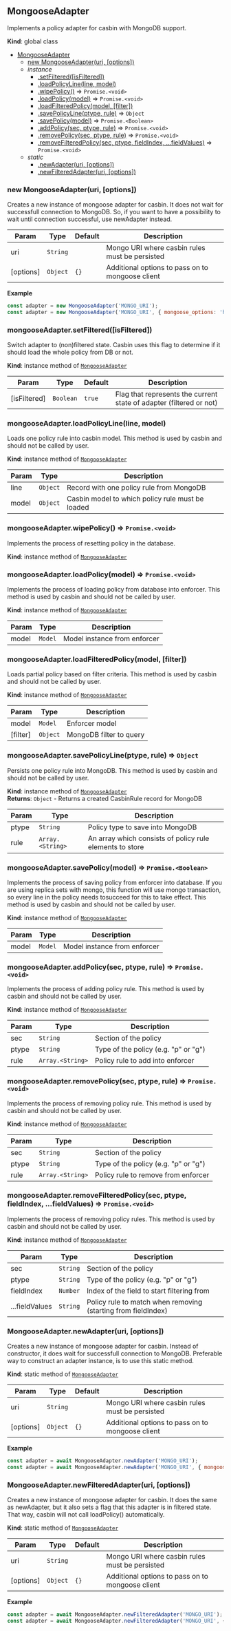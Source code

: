 <a name="MongooseAdapter"></a>

## MongooseAdapter
Implements a policy adapter for casbin with MongoDB support.

**Kind**: global class  

* [MongooseAdapter](#MongooseAdapter)
    * [new MongooseAdapter(uri, [options])](#new_MongooseAdapter_new)
    * _instance_
        * [.setFiltered([isFiltered])](#MongooseAdapter+setFiltered)
        * [.loadPolicyLine(line, model)](#MongooseAdapter+loadPolicyLine)
        * [.wipePolicy()](#MongooseAdapter+wipePolicy) ⇒ <code>Promise.&lt;void&gt;</code>
        * [.loadPolicy(model)](#MongooseAdapter+loadPolicy) ⇒ <code>Promise.&lt;void&gt;</code>
        * [.loadFilteredPolicy(model, [filter])](#MongooseAdapter+loadFilteredPolicy)
        * [.savePolicyLine(ptype, rule)](#MongooseAdapter+savePolicyLine) ⇒ <code>Object</code>
        * [.savePolicy(model)](#MongooseAdapter+savePolicy) ⇒ <code>Promise.&lt;Boolean&gt;</code>
        * [.addPolicy(sec, ptype, rule)](#MongooseAdapter+addPolicy) ⇒ <code>Promise.&lt;void&gt;</code>
        * [.removePolicy(sec, ptype, rule)](#MongooseAdapter+removePolicy) ⇒ <code>Promise.&lt;void&gt;</code>
        * [.removeFilteredPolicy(sec, ptype, fieldIndex, ...fieldValues)](#MongooseAdapter+removeFilteredPolicy) ⇒ <code>Promise.&lt;void&gt;</code>
    * _static_
        * [.newAdapter(uri, [options])](#MongooseAdapter.newAdapter)
        * [.newFilteredAdapter(uri, [options])](#MongooseAdapter.newFilteredAdapter)

<a name="new_MongooseAdapter_new"></a>

### new MongooseAdapter(uri, [options])
Creates a new instance of mongoose adapter for casbin.
It does not wait for successfull connection to MongoDB.
So, if you want to have a possibility to wait until connection successful, use newAdapter instead.


| Param | Type | Default | Description |
| --- | --- | --- | --- |
| uri | <code>String</code> |  | Mongo URI where casbin rules must be persisted |
| [options] | <code>Object</code> | <code>{}</code> | Additional options to pass on to mongoose client |

**Example**  
```js
const adapter = new MongooseAdapter('MONGO_URI');
const adapter = new MongooseAdapter('MONGO_URI', { mongoose_options: 'here' })
```
<a name="MongooseAdapter+setFiltered"></a>

### mongooseAdapter.setFiltered([isFiltered])
Switch adapter to (non)filtered state.
Casbin uses this flag to determine if it should load the whole policy from DB or not.

**Kind**: instance method of [<code>MongooseAdapter</code>](#MongooseAdapter)  

| Param | Type | Default | Description |
| --- | --- | --- | --- |
| [isFiltered] | <code>Boolean</code> | <code>true</code> | Flag that represents the current state of adapter (filtered or not) |

<a name="MongooseAdapter+loadPolicyLine"></a>

### mongooseAdapter.loadPolicyLine(line, model)
Loads one policy rule into casbin model.
This method is used by casbin and should not be called by user.

**Kind**: instance method of [<code>MongooseAdapter</code>](#MongooseAdapter)  

| Param | Type | Description |
| --- | --- | --- |
| line | <code>Object</code> | Record with one policy rule from MongoDB |
| model | <code>Object</code> | Casbin model to which policy rule must be loaded |

<a name="MongooseAdapter+wipePolicy"></a>

### mongooseAdapter.wipePolicy() ⇒ <code>Promise.&lt;void&gt;</code>
Implements the process of resetting policy in the database.

**Kind**: instance method of [<code>MongooseAdapter</code>](#MongooseAdapter)  
<a name="MongooseAdapter+loadPolicy"></a>

### mongooseAdapter.loadPolicy(model) ⇒ <code>Promise.&lt;void&gt;</code>
Implements the process of loading policy from database into enforcer.
This method is used by casbin and should not be called by user.

**Kind**: instance method of [<code>MongooseAdapter</code>](#MongooseAdapter)  

| Param | Type | Description |
| --- | --- | --- |
| model | <code>Model</code> | Model instance from enforcer |

<a name="MongooseAdapter+loadFilteredPolicy"></a>

### mongooseAdapter.loadFilteredPolicy(model, [filter])
Loads partial policy based on filter criteria.
This method is used by casbin and should not be called by user.

**Kind**: instance method of [<code>MongooseAdapter</code>](#MongooseAdapter)  

| Param | Type | Description |
| --- | --- | --- |
| model | <code>Model</code> | Enforcer model |
| [filter] | <code>Object</code> | MongoDB filter to query |

<a name="MongooseAdapter+savePolicyLine"></a>

### mongooseAdapter.savePolicyLine(ptype, rule) ⇒ <code>Object</code>
Persists one policy rule into MongoDB.
This method is used by casbin and should not be called by user.

**Kind**: instance method of [<code>MongooseAdapter</code>](#MongooseAdapter)  
**Returns**: <code>Object</code> - Returns a created CasbinRule record for MongoDB  

| Param | Type | Description |
| --- | --- | --- |
| ptype | <code>String</code> | Policy type to save into MongoDB |
| rule | <code>Array.&lt;String&gt;</code> | An array which consists of policy rule elements to store |

<a name="MongooseAdapter+savePolicy"></a>

### mongooseAdapter.savePolicy(model) ⇒ <code>Promise.&lt;Boolean&gt;</code>
Implements the process of saving policy from enforcer into database.
If you are using replica sets with mongo, this function will use mongo
transaction, so every line in the policy needs tosucceed for this to
take effect.
This method is used by casbin and should not be called by user.

**Kind**: instance method of [<code>MongooseAdapter</code>](#MongooseAdapter)  

| Param | Type | Description |
| --- | --- | --- |
| model | <code>Model</code> | Model instance from enforcer |

<a name="MongooseAdapter+addPolicy"></a>

### mongooseAdapter.addPolicy(sec, ptype, rule) ⇒ <code>Promise.&lt;void&gt;</code>
Implements the process of adding policy rule.
This method is used by casbin and should not be called by user.

**Kind**: instance method of [<code>MongooseAdapter</code>](#MongooseAdapter)  

| Param | Type | Description |
| --- | --- | --- |
| sec | <code>String</code> | Section of the policy |
| ptype | <code>String</code> | Type of the policy (e.g. "p" or "g") |
| rule | <code>Array.&lt;String&gt;</code> | Policy rule to add into enforcer |

<a name="MongooseAdapter+removePolicy"></a>

### mongooseAdapter.removePolicy(sec, ptype, rule) ⇒ <code>Promise.&lt;void&gt;</code>
Implements the process of removing policy rule.
This method is used by casbin and should not be called by user.

**Kind**: instance method of [<code>MongooseAdapter</code>](#MongooseAdapter)  

| Param | Type | Description |
| --- | --- | --- |
| sec | <code>String</code> | Section of the policy |
| ptype | <code>String</code> | Type of the policy (e.g. "p" or "g") |
| rule | <code>Array.&lt;String&gt;</code> | Policy rule to remove from enforcer |

<a name="MongooseAdapter+removeFilteredPolicy"></a>

### mongooseAdapter.removeFilteredPolicy(sec, ptype, fieldIndex, ...fieldValues) ⇒ <code>Promise.&lt;void&gt;</code>
Implements the process of removing policy rules.
This method is used by casbin and should not be called by user.

**Kind**: instance method of [<code>MongooseAdapter</code>](#MongooseAdapter)  

| Param | Type | Description |
| --- | --- | --- |
| sec | <code>String</code> | Section of the policy |
| ptype | <code>String</code> | Type of the policy (e.g. "p" or "g") |
| fieldIndex | <code>Number</code> | Index of the field to start filtering from |
| ...fieldValues | <code>String</code> | Policy rule to match when removing (starting from fieldIndex) |

<a name="MongooseAdapter.newAdapter"></a>

### MongooseAdapter.newAdapter(uri, [options])
Creates a new instance of mongoose adapter for casbin.
Instead of constructor, it does wait for successfull connection to MongoDB.
Preferable way to construct an adapter instance, is to use this static method.

**Kind**: static method of [<code>MongooseAdapter</code>](#MongooseAdapter)  

| Param | Type | Default | Description |
| --- | --- | --- | --- |
| uri | <code>String</code> |  | Mongo URI where casbin rules must be persisted |
| [options] | <code>Object</code> | <code>{}</code> | Additional options to pass on to mongoose client |

**Example**  
```js
const adapter = await MongooseAdapter.newAdapter('MONGO_URI');
const adapter = await MongooseAdapter.newAdapter('MONGO_URI', { mongoose_options: 'here' });
```
<a name="MongooseAdapter.newFilteredAdapter"></a>

### MongooseAdapter.newFilteredAdapter(uri, [options])
Creates a new instance of mongoose adapter for casbin.
It does the same as newAdapter, but it also sets a flag that this adapter is in filtered state.
That way, casbin will not call loadPolicy() automatically.

**Kind**: static method of [<code>MongooseAdapter</code>](#MongooseAdapter)  

| Param | Type | Default | Description |
| --- | --- | --- | --- |
| uri | <code>String</code> |  | Mongo URI where casbin rules must be persisted |
| [options] | <code>Object</code> | <code>{}</code> | Additional options to pass on to mongoose client |

**Example**  
```js
const adapter = await MongooseAdapter.newFilteredAdapter('MONGO_URI');
const adapter = await MongooseAdapter.newFilteredAdapter('MONGO_URI', { mongoose_options: 'here' });
```
